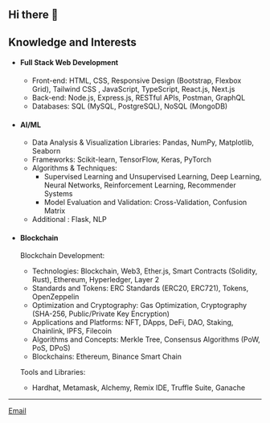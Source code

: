 ## Hi there 👋


## Knowledge and Interests

- #### Full Stack Web Development
   - Front-end: HTML, CSS, Responsive Design (Bootstrap, Flexbox Grid), Tailwind CSS , JavaScript, TypeScript, React.js, Next.js
   - Back-end: Node.js, Express.js, RESTful APIs, Postman, GraphQL
   - Databases: SQL (MySQL, PostgreSQL), NoSQL (MongoDB)

- #### AI/ML
   - Data Analysis & Visualization Libraries:
      Pandas, NumPy, Matplotlib, Seaborn
   - Frameworks: Scikit-learn, TensorFlow, Keras, PyTorch
   - Algorithms & Techniques:
      - Supervised Learning and Unsupervised Learning, Deep Learning, Neural Networks, Reinforcement Learning, Recommender Systems
      - Model Evaluation and Validation: Cross-Validation, Confusion Matrix
   - Additional : Flask, NLP 

- #### Blockchain 

    Blockchain Development:
   - Technologies: Blockchain, Web3, Ether.js, Smart Contracts (Solidity, Rust), Ethereum, Hyperledger, Layer 2
   - Standards and Tokens: ERC Standards (ERC20, ERC721), Tokens, OpenZeppelin
   - Optimization and Cryptography: Gas Optimization, Cryptography (SHA-256, Public/Private Key Encryption)
   - Applications and Platforms: NFT, DApps, DeFi, DAO, Staking, Chainlink, IPFS, Filecoin
   - Algorithms and Concepts: Merkle Tree, Consensus Algorithms (PoW, PoS, DPoS)
   - Blockchains: Ethereum, Binance Smart Chain

   Tools and Libraries:
  - Hardhat, Metamask, Alchemy, Remix IDE, Truffle Suite, Ganache


----
[Email](mailto:hvpatel.me@gmail.com)












   

   













<!--
**ptl-harsh/ptl-harsh** is a ✨ _special_ ✨ repository because its `README.md` (this file) appears on your GitHub profile.

Here are some ideas to get you started:

- 🔭 I’m currently working on ...
- 🌱 I’m currently learning ...
- 👯 I’m looking to collaborate on ...
- 🤔 I’m looking for help with ...
- 💬 Ask me about ...
- 📫 How to reach me: ...
- 😄 Pronouns: ...
- ⚡ Fun fact: ...
-->
